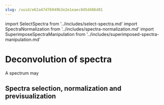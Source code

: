 ```yaml
---
slug: /uuid/e62a47d76949b3e2e1eaec845d486d81
---
```


import SelectSpectra from '../includes/select-spectra.md'
import SpectraNormalization from '../includes/spectra-normalization.md'
import SuperimposeSpectraManipulation from '../includes/superimposed-spectra-manipulation.md'

# Deconvolution of spectra

A spectrum may

## Spectra selection, normalization and previsualization

<SelectSpectra />
<SpectraNormalization />
<SuperimposeSpectraManipulation />
